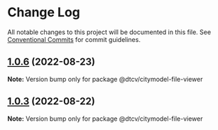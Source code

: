 # Change Log

All notable changes to this project will be documented in this file.
See [Conventional Commits](https://conventionalcommits.org) for commit guidelines.

## [1.0.6](https://github.com/paramountric/digitaltwincityviewer/compare/v1.0.5...v1.0.6) (2022-08-23)

**Note:** Version bump only for package @dtcv/citymodel-file-viewer





## [1.0.3](https://github.com/paramountric/digitaltwincityviewer/compare/v1.0.2...v1.0.3) (2022-08-22)

**Note:** Version bump only for package @dtcv/citymodel-file-viewer
